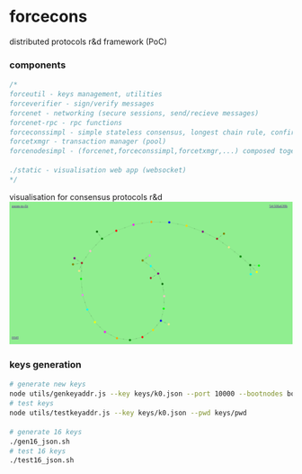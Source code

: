 # forcecons
distributed protocols r&amp;d framework (PoC)

### components
```js
/*
forceutil - keys management, utilities
forceverifier - sign/verify messages
forcenet - networking (secure sessions, send/recieve messages)
forcenet-rpc - rpc functions
forceconssimpl - simple stateless consensus, longest chain rule, confirmations are next blocks, finality after n blocks
forcetxmgr - transaction manager (pool)
forcenodesimpl - (forcenet,forceconssimpl,forcetxmgr,...) composed together

./static - visualisation web app (websocket)
*/
```


visualisation for consensus protocols r&d
![forcecons blockchain graph](forcecons-blockchain-graph.png)

### keys generation
```bash
# generate new keys
node utils/genkeyaddr.js --key keys/k0.json --port 10000 --bootnodes bootnodes.json --pwd keys/pwd
# test keys
node utils/testkeyaddr.js --key keys/k0.json --pwd keys/pwd

# generate 16 keys
./gen16_json.sh
# test 16 keys
./test16_json.sh
```
